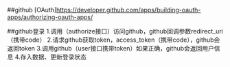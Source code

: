 ##github
[OAuth]https://developer.github.com/apps/building-oauth-apps/authorizing-oauth-apps/


##github登录
1.调用（authorize接口）访问github，github回调参数redirect_uri（携带code）
2.请求github获取token，access_token（携带code），github会返回token
3.调用github（user接口携带token）如果正确，github会返回用户信息
4.存入数据、更新登录状态